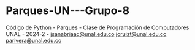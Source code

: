# Parques-UN---Grupo-8
Código de Python - Parques - Clase de Programación de Computadores UNAL - 2024-2 - jsanabriaac@unal.edu.co joruizt@unal.edu.co parivera@unal.edu.co 

